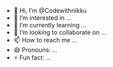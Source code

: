 - 👋 Hi, I’m @Codewithnikku
- 👀 I’m interested in ...
- 🌱 I’m currently learning ...
- 💞️ I’m looking to collaborate on ...
- 📫 How to reach me ...
- 😄 Pronouns: ...
- ⚡ Fun fact: ...

<!---
Codewithnikku/Codewithnikku is a ✨ special ✨ repository because its `README.md` (this file) appears on your GitHub profile.
You can click the Preview link to take a look at your changes.
--->
